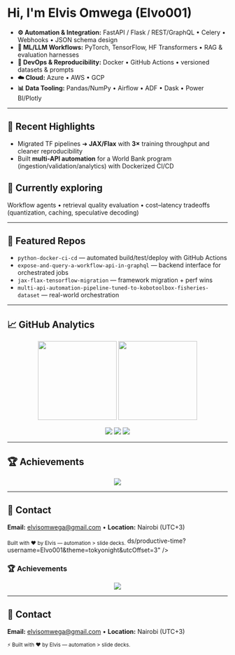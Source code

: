 # Hi, I'm **Elvis Omwega** (Elvo001)

- **⚙️ Automation & Integration:** FastAPI / Flask / REST/GraphQL • Celery • Webhooks • JSON schema design  
- **🧠 ML/LLM Workflows:** PyTorch, TensorFlow, HF Transformers • RAG & evaluation harnesses  
- **🧪 DevOps & Reproducibility:** Docker • GitHub Actions • versioned datasets & prompts  
- **☁️ Cloud:** Azure • AWS • GCP  
- **📊 Data Tooling:** Pandas/NumPy • Airflow • ADF • Dask • Power BI/Plotly

---

## 🔭 Recent Highlights
- Migrated TF pipelines ➜ **JAX/Flax** with **3×** training throughput and cleaner reproducibility  
- Built **multi-API automation** for a World Bank program (ingestion/validation/analytics) with Dockerized CI/CD

## 🧪 Currently exploring
Workflow agents • retrieval quality evaluation • cost–latency tradeoffs (quantization, caching, speculative decoding)

---

## 📌 Featured Repos
- `python-docker-ci-cd` — automated build/test/deploy with GitHub Actions  
- `expose-and-query-a-workflow-api-in-graphql` — backend interface for orchestrated jobs  
- `jax-flax-tensorflow-migration` — framework migration + perf wins  
- `multi-api-automation-pipeline-tuned-to-kobotoolbox-fisheries-dataset` — real-world orchestration

---

## 📈 GitHub Analytics

<p align="center">
  <!-- GitHub Readme Stats (no stars anywhere) -->
  <img height="180em" src="https://github-readme-stats.vercel.app/api?username=Elvo001&show_icons=true&theme=tokyonight&include_all_commits=true&count_private=true&hide_border=true&hide=stars" />
  <img height="180em" src="https://github-readme-stats.vercel.app/api/top-langs/?username=Elvo001&layout=compact&theme=tokyonight&hide_border=true" />
</p>

<p align="center">
  <!-- Summary Cards (hide weak metrics) -->
  <img src="https://github-profile-summary-cards.vercel.app/api/cards/profile-details?username=Elvo001&theme=tokyonight" />
  <img src="https://github-profile-summary-cards.vercel.app/api/cards/stats?username=Elvo001&theme=tokyonight&hide=stars,prs,issues" />
  <img src="https://github-profile-summary-cards.vercel.app/api/cards/productive-time?username=Elvo001&theme=tokyonight&utcOffset=3" />
</p>

---

## 🏆 Achievements
<!-- Exclude weak signals across trophies -->
<p align="center">
  <img src="https://github-profile-trophy.vercel.app/?username=Elvo001&theme=onedark&no-frame=true&margin-w=15&row=1&column=5&exclude=Stars,Followers,Issues" />
</p>

---

## 🤝 Contact
**Email:** elvisomwega@gmail.com • **Location:** Nairobi (UTC+3)

<sub>Built with ❤️ by Elvis — automation > slide decks.</sub>
ds/productive-time?username=Elvo001&theme=tokyonight&utcOffset=3" />
</p>

### 🏆 Achievements
<p align="center">
 <img src="https://github-profile-trophy.vercel.app/?username=Elvo001&theme=onedark&no-frame=true&margin-w=15&row=1&column=5&exclude=Stars" />
</p>

---

## 🤝 Contact
**Email:** elvisomwega@gmail.com • **Location:** Nairobi (UTC+3)

<sub>⚡ Built with ❤️ by Elvis — automation > slide decks.</sub>
